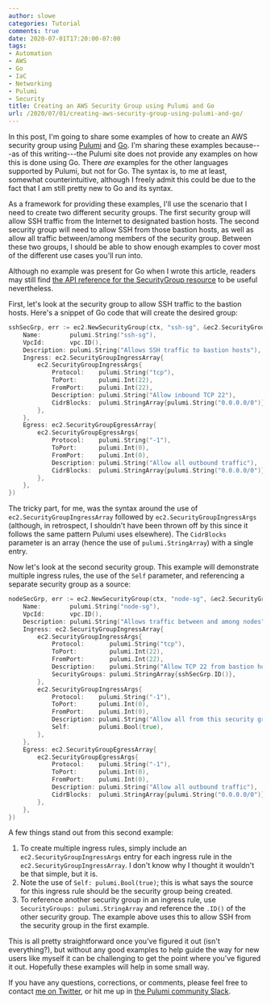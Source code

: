 ```yaml
---
author: slowe
categories: Tutorial
comments: true
date: 2020-07-01T17:20:00-07:00
tags:
- Automation
- AWS
- Go
- IaC
- Networking
- Pulumi
- Security
title: Creating an AWS Security Group using Pulumi and Go
url: /2020/07/01/creating-aws-security-group-using-pulumi-and-go/
---
```


In this post, I'm going to share some examples of how to create an AWS security group using [Pulumi][link-1] and [Go][link-2]. I'm sharing these examples because---as of this writing---the Pulumi site does not provide any examples on how this is done using Go. There _are_ examples for the other languages supported by Pulumi, but not for Go. The syntax is, to me at least, somewhat counterintuitive, although I freely admit this could be due to the fact that I am still pretty new to Go and its syntax.<!--more-->

As a framework for providing these examples, I'll use the scenario that I need to create two different security groups. The first security group will allow SSH traffic from the Internet to designated bastion hosts. The second security group will need to allow SSH from those bastion hosts, as well as allow all traffic between/among members of the security group. Between these two groups, I should be able to show enough examples to cover most of the different use cases you'll run into.

Although no example was present for Go when I wrote this article, readers may still find [the API reference for the SecurityGroup resource][link-3] to be useful nevertheless.

First, let's look at the security group to allow SSH traffic to the bastion hosts. Here's a snippet of Go code that will create the desired group:

```go
sshSecGrp, err := ec2.NewSecurityGroup(ctx, "ssh-sg", &ec2.SecurityGroupArgs{
	Name:        pulumi.String("ssh-sg"),
    VpcId:       vpc.ID(),
	Description: pulumi.String("Allows SSH traffic to bastion hosts"),
	Ingress: ec2.SecurityGroupIngressArray{
		ec2.SecurityGroupIngressArgs{
			Protocol:    pulumi.String("tcp"),
			ToPort:      pulumi.Int(22),
			FromPort:    pulumi.Int(22),
			Description: pulumi.String("Allow inbound TCP 22"),
			CidrBlocks:  pulumi.StringArray{pulumi.String("0.0.0.0/0")},
		},
	},
	Egress: ec2.SecurityGroupEgressArray{
		ec2.SecurityGroupEgressArgs{
			Protocol:    pulumi.String("-1"),
			ToPort:      pulumi.Int(0),
			FromPort:    pulumi.Int(0),
			Description: pulumi.String("Allow all outbound traffic"),
			CidrBlocks:  pulumi.StringArray{pulumi.String("0.0.0.0/0")},
		},
	},
})
```

The tricky part, for me, was the syntax around the use of `ec2.SecurityGroupIngressArray` followed by `ec2.SecurityGroupIngressArgs` (although, in retrospect, I shouldn't have been thrown off by this since it follows the same pattern Pulumi uses elsewhere). The `CidrBlocks` parameter is an array (hence the use of `pulumi.StringArray`) with a single entry.

Now let's look at the second security group. This example will demonstrate multiple ingress rules, the use of the `Self` parameter, and referencing a separate security group as a source:

```go
nodeSecGrp, err := ec2.NewSecurityGroup(ctx, "node-sg", &ec2.SecurityGroupArgs{
	Name:        pulumi.String("node-sg"),
	VpcId:       vpc.ID(),
	Description: pulumi.String("Allows traffic between and among nodes"),
	Ingress: ec2.SecurityGroupIngressArray{
		ec2.SecurityGroupIngressArgs{
			Protocol:       pulumi.String("tcp"),
			ToPort:         pulumi.Int(22),
			FromPort:       pulumi.Int(22),
			Description:    pulumi.String("Allow TCP 22 from bastion hosts"),
			SecurityGroups: pulumi.StringArray{sshSecGrp.ID()},
		},
		ec2.SecurityGroupIngressArgs{
			Protocol:    pulumi.String("-1"),
			ToPort:      pulumi.Int(0),
			FromPort:    pulumi.Int(0),
			Description: pulumi.String("Allow all from this security group"),
			Self:        pulumi.Bool(true),
		},
	},
	Egress: ec2.SecurityGroupEgressArray{
		ec2.SecurityGroupEgressArgs{
			Protocol:    pulumi.String("-1"),
			ToPort:      pulumi.Int(0),
			FromPort:    pulumi.Int(0),
			Description: pulumi.String("Allow all outbound traffic"),
			CidrBlocks:  pulumi.StringArray{pulumi.String("0.0.0.0/0")},
		},
	},
})
```

A few things stand out from this second example:

1. To create multiple ingress rules, simply include an `ec2.SecurityGroupIngressArgs` entry for each ingress rule in the `ec2.SecurityGroupIngressArray`. I don't know why I thought it wouldn't be that simple, but it is.
2. Note the use of `Self: pulumi.Bool(true)`; this is what says the source for this ingress rule should be the security group being created.
3. To reference another security group in an ingress rule, use `SecurityGroups: pulumi.StringArray` and reference the `.ID()` of the other security group. The example above uses this to allow SSH from the security group in the first example.

This is all pretty straightforward once you've figured it out (isn't everything?), but without any good examples to help guide the way for new users like myself it can be challenging to get the point where you've figured it out. Hopefully these examples will help in some small way.

If you have any questions, corrections, or comments, please feel free to contact [me on Twitter][link-4], or hit me up in [the Pulumi community Slack][link-5].

[link-1]: https://www.pulumi.com/
[link-2]: https://golang.org/
[link-3]: https://www.pulumi.com/docs/reference/pkg/aws/ec2/securitygroup/
[link-4]: https://twitter.com/scott_lowe
[link-5]: https://pulumi-community.slack.com/
